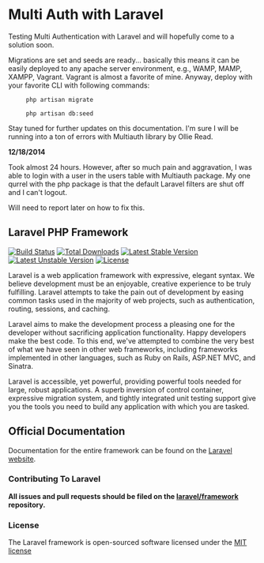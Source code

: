 # Multi Auth with Laravel

Testing Multi Authentication with Laravel and will hopefully come to a solution soon.

Migrations are set and seeds are ready... basically this means it can be easily deployed to any apache server environment, e.g., WAMP, MAMP, XAMPP, Vagrant. Vagrant is almost a favorite of mine. Anyway, deploy with your favorite CLI with following commands:

         php artisan migrate

         php artisan db:seed

Stay tuned for further updates on this documentation. I'm sure I will be running into a ton of errors with Multiauth library by Ollie Read.

**12/18/2014**

Took almost 24 hours. However, after so much pain and aggravation, I was able to login with a user in the users table with Multiauth package. My one qurrel with the php package is that the default Laravel filters are shut off and I can't logout.

Will need to report later on how to fix this.



## Laravel PHP Framework

[![Build Status](https://travis-ci.org/laravel/framework.svg)](https://travis-ci.org/laravel/framework)
[![Total Downloads](https://poser.pugx.org/laravel/framework/downloads.svg)](https://packagist.org/packages/laravel/framework)
[![Latest Stable Version](https://poser.pugx.org/laravel/framework/v/stable.svg)](https://packagist.org/packages/laravel/framework)
[![Latest Unstable Version](https://poser.pugx.org/laravel/framework/v/unstable.svg)](https://packagist.org/packages/laravel/framework)
[![License](https://poser.pugx.org/laravel/framework/license.svg)](https://packagist.org/packages/laravel/framework)

Laravel is a web application framework with expressive, elegant syntax. We believe development must be an enjoyable, creative experience to be truly fulfilling. Laravel attempts to take the pain out of development by easing common tasks used in the majority of web projects, such as authentication, routing, sessions, and caching.

Laravel aims to make the development process a pleasing one for the developer without sacrificing application functionality. Happy developers make the best code. To this end, we've attempted to combine the very best of what we have seen in other web frameworks, including frameworks implemented in other languages, such as Ruby on Rails, ASP.NET MVC, and Sinatra.

Laravel is accessible, yet powerful, providing powerful tools needed for large, robust applications. A superb inversion of control container, expressive migration system, and tightly integrated unit testing support give you the tools you need to build any application with which you are tasked.

## Official Documentation

Documentation for the entire framework can be found on the [Laravel website](http://laravel.com/docs).

### Contributing To Laravel

**All issues and pull requests should be filed on the [laravel/framework](http://github.com/laravel/framework) repository.**

### License

The Laravel framework is open-sourced software licensed under the [MIT license](http://opensource.org/licenses/MIT)
